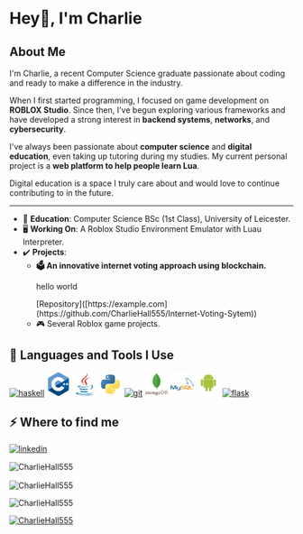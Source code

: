 <h1>Hey👋, I'm Charlie</h1>
  <h2>About Me</h2>
  <p>
    I'm Charlie, a recent Computer Science graduate passionate about coding and ready to make a difference in the industry.
  </p>
  <p>
    When I first started programming, I focused on game development on <strong>ROBLOX Studio</strong>. Since then, I've begun exploring various frameworks and have developed a strong interest in <strong>backend systems</strong>, <strong>networks</strong>, and <strong>cybersecurity</strong>.
  </p>
  <p>
    I've always been passionate about <strong>computer science</strong> and <strong>digital education</strong>, even taking up tutoring during my studies. My current personal project is a <strong>web platform to help people learn Lua</strong>.
  </p>
  <p>
    Digital education is a space I truly care about and would love to continue contributing to in the future.
  </p>
<hr>
<ul>
  <li>📖 <strong>Education</strong>: Computer Science BSc (1st Class), University of Leicester.</li>
  <li>🖥️ <strong>Working On</strong>: A Roblox Studio Environment Emulator with Luau Interpreter.</li>
  <li>✔️ <strong>Projects</strong>:
    <ul>
      <li>
        <b> 🗳️ An innovative internet voting approach using blockchain. </b>
        <p> hello world</p>
        [Repository]([https://example.com](https://github.com/CharlieHall555/Internet-Voting-Sytem))
      </li>
      <li>🎮 Several Roblox game projects.</li>
    </ul>
  </li>
</ul>

<h2>🚀 Languages and Tools I Use</h2>
<p><a target="_blank" href="https://upload.wikimedia.org/wikipedia/commons/1/1c/Haskell-Logo.svg" style="display: inline-block;"><img src="https://upload.wikimedia.org/wikipedia/commons/1/1c/Haskell-Logo.svg" alt="haskell" width="42" height="42" /></a>
<a target="_blank" href="https://raw.githubusercontent.com/devicons/devicon/master/icons/cplusplus/cplusplus-original.svg" style="display: inline-block;"><img src="https://raw.githubusercontent.com/devicons/devicon/master/icons/cplusplus/cplusplus-original.svg" alt="cplusplus" width="42" height="42" /></a>
<a target="_blank" href="https://raw.githubusercontent.com/devicons/devicon/master/icons/java/java-original.svg" style="display: inline-block;"><img src="https://raw.githubusercontent.com/devicons/devicon/master/icons/java/java-original.svg" alt="java" width="42" height="42" /></a>
<a target="_blank" href="https://raw.githubusercontent.com/devicons/devicon/master/icons/python/python-original.svg" style="display: inline-block;"><img src="https://raw.githubusercontent.com/devicons/devicon/master/icons/python/python-original.svg" alt="python" width="42" height="42" /></a>
<a target="_blank" href="https://www.vectorlogo.zone/logos/git-scm/git-scm-icon.svg" style="display: inline-block;"><img src="https://www.vectorlogo.zone/logos/git-scm/git-scm-icon.svg" alt="git" width="42" height="42" /></a>
<a target="_blank" href="https://raw.githubusercontent.com/devicons/devicon/master/icons/mongodb/mongodb-original-wordmark.svg" style="display: inline-block;"><img src="https://raw.githubusercontent.com/devicons/devicon/master/icons/mongodb/mongodb-original-wordmark.svg" alt="mongodb" width="42" height="42" /></a>
<a target="_blank" href="https://raw.githubusercontent.com/devicons/devicon/master/icons/mysql/mysql-original-wordmark.svg" style="display: inline-block;"><img src="https://raw.githubusercontent.com/devicons/devicon/master/icons/mysql/mysql-original-wordmark.svg" alt="mysql" width="42" height="42" /></a>
<a target="_blank" href="https://raw.githubusercontent.com/devicons/devicon/master/icons/android/android-original-wordmark.svg" style="display: inline-block;"><img src="https://raw.githubusercontent.com/devicons/devicon/master/icons/android/android-original-wordmark.svg" alt="android" width="42" height="42" /></a>
<a target="_blank" href="https://www.vectorlogo.zone/logos/pocoo_flask/pocoo_flask-icon.svg" style="display: inline-block;"><img src="https://www.vectorlogo.zone/logos/pocoo_flask/pocoo_flask-icon.svg" alt="flask" width="42" height="42" /></a></p>
<h2>⚡️ Where to find me</h2>
<p><a target="_blank" href="https://www.linkedin.com/in/https://www.linkedin.com/in/charlie-hall/" style="display: inline-block;"><img src="https://img.shields.io/badge/linkedin-logo?style=for-the-badge&logo=linkedin&logoColor=white&color=%230a77b6" alt="linkedin" /></a></p>
<p><img align="center" src="https://github-readme-stats.vercel.app/api?username=CharlieHall555&show_icons=true&locale=en" alt="CharlieHall555" /></p>
<p><img align="center" src="https://github-readme-streak-stats.herokuapp.com/?user=CharlieHall555&" alt="CharlieHall555" /></p>
<p><img src="https://github-readme-stats.vercel.app/api/top-langs?username=CharlieHall555&show_icons=true&locale=en&layout=compact" alt="CharlieHall555" /></p>
<p><a href="https://github.com/ryo-ma/github-profile-trophy"><img src="https://github-profile-trophy.vercel.app/?username=CharlieHall555" alt="CharlieHall555" /></a></p>
